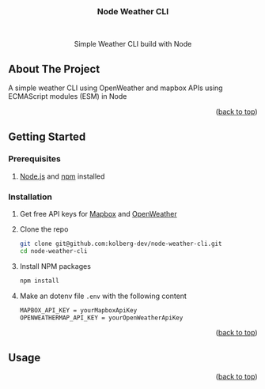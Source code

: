 <br />
<div align="center">
<h3 align="center">Node Weather CLI</h3>
<br />
  <p align="center">
    Simple Weather CLI build with Node
    <br />
</div>

## About The Project

A simple weather CLI using OpenWeather and mapbox APIs using ECMAScript modules (ESM) in Node

<p align="right">(<a href="#top">back to top</a>)</p>

## Getting Started

### Prerequisites

1. [Node.js](https://nodejs.org) and [npm](https://npmjs.com) installed

### Installation

1. Get free API keys for [Mapbox](https://www.mapbox.com/) and [OpenWeather](https://openweathermap.org/)

2. Clone the repo
   ```sh
   git clone git@github.com:kolberg-dev/node-weather-cli.git
   cd node-weather-cli
   ```
3. Install NPM packages
   ```sh
   npm install
   ```
4. Make an dotenv file `.env` with the following content
   ```sh
   MAPBOX_API_KEY = yourMapboxApiKey
   OPENWEATHERMAP_API_KEY = yourOpenWeatherApiKey
   ```

<p align="right">(<a href="#top">back to top</a>)</p>

## Usage

<p align="right">(<a href="#top">back to top</a>)</p>
